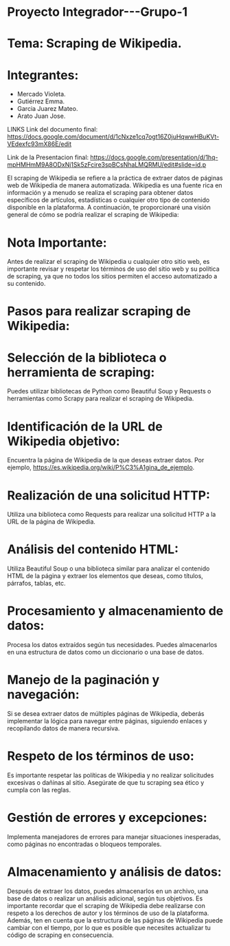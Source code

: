 # Proyecto Integrador---Grupo-1
# Tema: Scraping de Wikipedia.
# Integrantes: 
* Mercado Violeta.
* Gutiérrez Emma.
* Garcia Juarez Mateo. 
* Arato Juan Jose.

LINKS
  Link del documento final:
  https://docs.google.com/document/d/1cNxze1cq7ogt16Z0juHqwwHBuKVt-VEdexfc93mX86E/edit
  
  Link de la Presentacion final:
  https://docs.google.com/presentation/d/1hq-mpHMHmM9A8ODxNj1Sk5zFcire3spBCsNhaLMQRMU/edit#slide=id.p

El scraping de Wikipedia se refiere a la práctica de extraer datos de páginas web de Wikipedia de manera automatizada. Wikipedia es una fuente rica en información y a menudo se realiza el scraping para obtener datos específicos de artículos, estadísticas o cualquier otro tipo de contenido disponible en la plataforma. A continuación, te proporcionaré una visión general de cómo se podría realizar el scraping de Wikipedia:
# Nota Importante: 
Antes de realizar el scraping de Wikipedia u cualquier otro sitio web, es importante revisar y respetar los términos de uso del sitio web y su política de scraping, ya que no todos los sitios permiten el acceso automatizado a su contenido.
# Pasos para realizar scraping de Wikipedia:
# Selección de la biblioteca o herramienta de scraping:
Puedes utilizar bibliotecas de Python como Beautiful Soup y Requests o herramientas como Scrapy para realizar el scraping de Wikipedia.
# Identificación de la URL de Wikipedia objetivo:
Encuentra la página de Wikipedia de la que deseas extraer datos. Por ejemplo, https://es.wikipedia.org/wiki/P%C3%A1gina_de_ejemplo.
# Realización de una solicitud HTTP:
Utiliza una biblioteca como Requests para realizar una solicitud HTTP a la URL de la página de Wikipedia.
# Análisis del contenido HTML:
Utiliza Beautiful Soup o una biblioteca similar para analizar el contenido HTML de la página y extraer los elementos que deseas, como títulos, párrafos, tablas, etc.
# Procesamiento y almacenamiento de datos:
Procesa los datos extraídos según tus necesidades. Puedes almacenarlos en una estructura de datos como un diccionario o una base de datos.
# Manejo de la paginación y navegación:
Si se desea extraer datos de múltiples páginas de Wikipedia, deberás implementar la lógica para navegar entre páginas, siguiendo enlaces y recopilando datos de manera recursiva.
# Respeto de los términos de uso:
Es importante respetar las políticas de Wikipedia y no realizar solicitudes excesivas o dañinas al sitio. Asegúrate de que tu scraping sea ético y cumpla con las reglas.
# Gestión de errores y excepciones:
Implementa manejadores de errores para manejar situaciones inesperadas, como páginas no encontradas o bloqueos temporales.
# Almacenamiento y análisis de datos:
Después de extraer los datos, puedes almacenarlos en un archivo, una base de datos o realizar un análisis adicional, según tus objetivos.
Es importante recordar que el scraping de Wikipedia debe realizarse con respeto a los derechos de autor y los términos de uso de la plataforma. Además, ten en cuenta que la estructura de las páginas de Wikipedia puede cambiar con el tiempo, por lo que es posible que necesites actualizar tu código de scraping en consecuencia.
